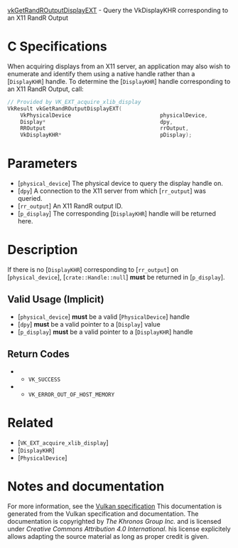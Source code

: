 [vkGetRandROutputDisplayEXT](https://www.khronos.org/registry/vulkan/specs/1.3-extensions/man/html/vkGetRandROutputDisplayEXT.html) - Query the VkDisplayKHR corresponding to an X11 RandR Output

# C Specifications
When acquiring displays from an X11 server, an application may also wish to
enumerate and identify them using a native handle rather than a
[`DisplayKHR`] handle.
To determine the [`DisplayKHR`] handle corresponding to an X11 RandR
Output, call:
```c
// Provided by VK_EXT_acquire_xlib_display
VkResult vkGetRandROutputDisplayEXT(
    VkPhysicalDevice                            physicalDevice,
    Display*                                    dpy,
    RROutput                                    rrOutput,
    VkDisplayKHR*                               pDisplay);
```

# Parameters
- [`physical_device`] The physical device to query the display handle on.
- [`dpy`] A connection to the X11 server from which [`rr_output`] was queried.
- [`rr_output`] An X11 RandR output ID.
- [`p_display`] The corresponding [`DisplayKHR`] handle will be returned here.

# Description
If there is no [`DisplayKHR`] corresponding to [`rr_output`] on
[`physical_device`], [`crate::Handle::null`] **must**  be returned in
[`p_display`].
## Valid Usage (Implicit)
-  [`physical_device`] **must**  be a valid [`PhysicalDevice`] handle
-  [`dpy`] **must**  be a valid pointer to a [`Display`] value
-  [`p_display`] **must**  be a valid pointer to a [`DisplayKHR`] handle

## Return Codes
*   - `VK_SUCCESS` 
*   - `VK_ERROR_OUT_OF_HOST_MEMORY`

# Related
- [`VK_EXT_acquire_xlib_display`]
- [`DisplayKHR`]
- [`PhysicalDevice`]

# Notes and documentation
For more information, see the [Vulkan specification](https://www.khronos.org/registry/vulkan/specs/1.3-extensions/html/vkspec.html)
This documentation is generated from the Vulkan specification and documentation.
The documentation is copyrighted by *The Khronos Group Inc.* and is licensed under *Creative Commons Attribution 4.0 International*.
his license explicitely allows adapting the source material as long as proper credit is given.
        